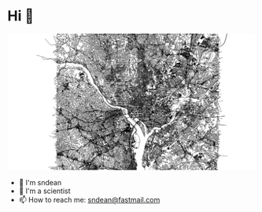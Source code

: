 # Hi 👋

![ ](img/wash.png)

- 👨 I'm sndean
- 🧬 I'm a scientist
- 📫 How to reach me: sndean@fastmail.com
